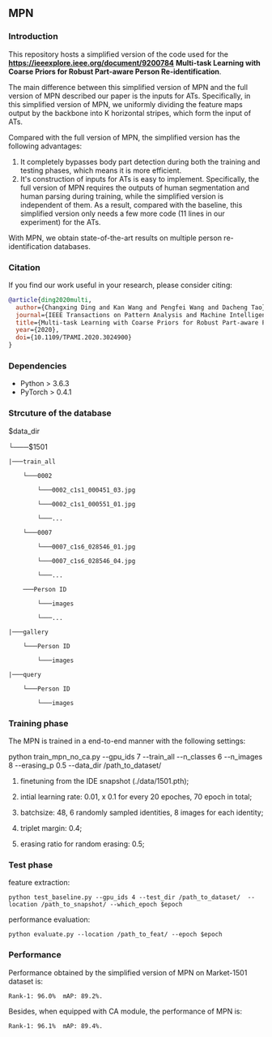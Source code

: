 ## MPN

### Introduction

This repository hosts a simplified version of the code used for the **https://ieeexplore.ieee.org/document/9200784** **Multi-task Learning with Coarse Priors for Robust Part-aware Person Re-identification**. 

The main difference between this simplified version of MPN and the full version of MPN described our paper is the inputs for ATs. Specifically, in this simplified version of MPN, we uniformly dividing the feature maps output by the backbone into K horizontal stripes, which form the input of ATs. 

Compared with the full version of MPN, the simplified version has the following advantages:
1. It completely bypasses body part detection during both the training and testing phases, which means it is more efficient.
2. It's construction of inputs for ATs is easy to implement. Specifically, the full version of MPN requires the outputs of human segmentation and human parsing during training, while the simplified version is independent of them. As a result, compared with the baseline, this simplified version only needs a few more code (11 lines in our experiment) for the ATs.

With MPN, we obtain state-of-the-art results on multiple person re-identification databases.

### Citation

If you find our work useful in your research, please consider citing:

```bibtex
@article{ding2020multi,
  author={Changxing Ding and Kan Wang and Pengfei Wang and Dacheng Tao},
  journal={IEEE Transactions on Pattern Analysis and Machine Intelligence}, 
  title={Multi-task Learning with Coarse Priors for Robust Part-aware Person Re-identification}, 
  year={2020},
  doi={10.1109/TPAMI.2020.3024900}
}

```

### Dependencies 

* Python > 3.6.3
* PyTorch > 0.4.1

### Strcuture of the database

$data_dir

└───$1501

    |───train_all

        └───0002

            └───0002_c1s1_000451_03.jpg

            └───0002_c1s1_000551_01.jpg

            └───...

        └───0007

            └───0007_c1s6_028546_01.jpg

            └───0007_c1s6_028546_04.jpg

            └───...

        ───Person ID

            └───images

            └───...

    |───gallery

        └───Person ID

            └───images

    |───query

        └───Person ID

            └───images





### Training phase

The MPN is trained in a end-to-end manner with the following settings:



python train_mpn_no_ca.py  --gpu_ids 7 --train_all --n_classes 6 --n_images 8  --erasing_p 0.5 --data_dir /path_to_dataset/



1. finetuning from the IDE snapshot (./data/1501.pth);

2. intial learning rate: 0.01, x 0.1 for every 20 epoches, 70 epoch in total;

3. batchsize: 48, 6 randomly sampled identities, 8 images for each identity;

4. triplet margin: 0.4;

5. erasing ratio for random erasing: 0.5;


### Test phase

feature extraction:

    python test_baseline.py --gpu_ids 4 --test_dir /path_to_dataset/  --location /path_to_snapshot/ --which_epoch $epoch

performance evaluation:

    python evaluate.py --location /path_to_feat/ --epoch $epoch





### Performance

Performance obtained by the simplified version of MPN on Market-1501 dataset is:

    Rank-1: 96.0%  mAP: 89.2%.



Besides, when equipped with CA module, the performance of MPN is:

    Rank-1: 96.1%  mAP: 89.4%.





